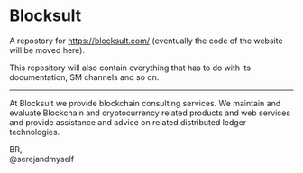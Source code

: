 # Blocksult
A repostory for https://blocksult.com/ (eventually the code of the website will be moved here).

This repository will also contain everything that has to do with its documentation, SM channels and so on.

------------------------------------------

At Blocksult we provide blockchain consulting services. We maintain and evaluate Blockchain and cryptocurrency related products and web services and provide assistance and advice on related distributed ledger technologies.


BR,<br>
@serejandmyself
